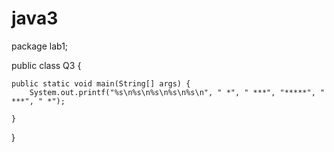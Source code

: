 # java3
package lab1;

public class Q3 {

	public static void main(String[] args) {
		System.out.printf("%s\n%s\n%s\n%s\n%s\n", " *", " ***", "*****", " ***", " *");

	}

}

